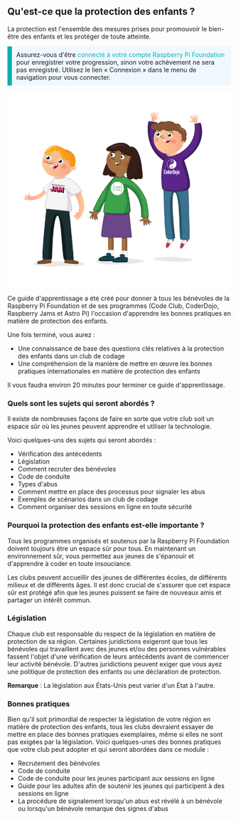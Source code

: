 ## Qu'est-ce que la protection des enfants ?

La protection est l'ensemble des mesures prises pour promouvoir le bien-être des enfants et les protéger de toute atteinte.

<p style="border-left: solid; border-width:10px; border-color: #0faeb0; background-color: aliceblue; padding: 10px;">
Assurez-vous d'être <span style="color: #0faeb0">connecté à votre compte Raspberry Pi Foundation</span> pour enregistrer votre progression, sinon votre achèvement ne sera pas enregistré. Utilisez le lien « Connexion » dans le menu de navigation pour vous connecter.
</p>

![Trois jeunes debout.](images/3-RPF-Kids.png)

Ce guide d'apprentissage a été créé pour donner à tous les bénévoles de la Raspberry Pi Foundation et de ses programmes (Code Club, CoderDojo, Raspberry Jams et Astro Pi) l'occasion d'apprendre les bonnes pratiques en matière de protection des enfants.

Une fois terminé, vous aurez :

* Une connaissance de base des questions clés relatives à la protection des enfants dans un club de codage
* Une compréhension de la manière de mettre en œuvre les bonnes pratiques internationales en matière de protection des enfants

Il vous faudra environ 20 minutes pour terminer ce guide d'apprentissage.

### Quels sont les sujets qui seront abordés ?

Il existe de nombreuses façons de faire en sorte que votre club soit un espace sûr où les jeunes peuvent apprendre et utiliser la technologie.

Voici quelques-uns des sujets qui seront abordés :

* Vérification des antécédents
* Législation
* Comment recruter des bénévoles
* Code de conduite
* Types d'abus
* Comment mettre en place des processus pour signaler les abus
* Exemples de scénarios dans un club de codage
* Comment organiser des sessions en ligne en toute sécurité

### Pourquoi la protection des enfants est-elle importante ?

Tous les programmes organisés et soutenus par la Raspberry Pi Foundation doivent toujours être un espace sûr pour tous. En maintenant un environnement sûr, vous permettez aux jeunes de s'épanouir et d'apprendre à coder en toute insouciance.

Les clubs peuvent accueillir des jeunes de différentes écoles, de différents milieux et de différents âges. Il est donc crucial de s'assurer que cet espace sûr est protégé afin que les jeunes puissent se faire de nouveaux amis et partager un intérêt commun.

### Législation

Chaque club est responsable du respect de la législation en matière de protection de sa région. Certaines juridictions exigeront que tous les bénévoles qui travaillent avec des jeunes et/ou des personnes vulnérables fassent l'objet d'une vérification de leurs antécédents avant de commencer leur activité bénévole. D'autres juridictions peuvent exiger que vous ayez une politique de protection des enfants ou une déclaration de protection.

**Remarque** : La législation aux États-Unis peut varier d'un État à l'autre.

### Bonnes pratiques

Bien qu'il soit primordial de respecter la législation de votre région en matière de protection des enfants, tous les clubs devraient essayer de mettre en place des bonnes pratiques exemplaires, même si elles ne sont pas exigées par la législation. Voici quelques-unes des bonnes pratiques que votre club peut adopter et qui seront abordées dans ce module :

* Recrutement des bénévoles
* Code de conduite
* Code de conduite pour les jeunes participant aux sessions en ligne
* Guide pour les adultes afin de soutenir les jeunes qui participent à des sessions en ligne
* La procédure de signalement lorsqu'un abus est révélé à un bénévole ou lorsqu'un bénévole remarque des signes d'abus
